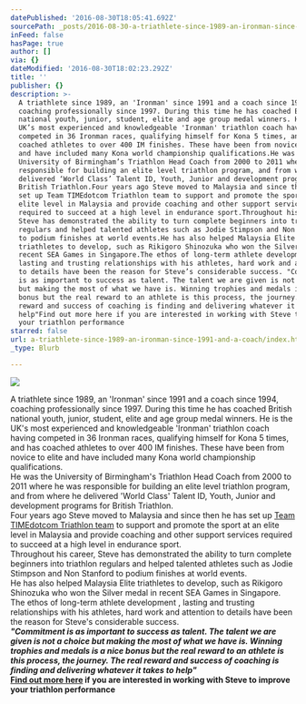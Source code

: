 ```yaml
---
datePublished: '2016-08-30T18:05:41.692Z'
sourcePath: _posts/2016-08-30-a-triathlete-since-1989-an-ironman-since-1991-and-a-coach.md
inFeed: false
hasPage: true
author: []
via: {}
dateModified: '2016-08-30T18:02:23.292Z'
title: ''
publisher: {}
description: >-
  A triathlete since 1989, an 'Ironman' since 1991 and a coach since 1994,
  coaching professionally since 1997. During this time he has coached British
  national youth, junior, student, elite and age group medal winners. He is the
  UK’s most experienced and knowledgeable 'Ironman' triathlon coach having
  competed in 36 Ironman races, qualifying himself for Kona 5 times, and has
  coached athletes to over 400 IM finishes. These have been from novice to elite
  and have included many Kona world championship qualifications.He was the
  University of Birmingham’s Triathlon Head Coach from 2000 to 2011 where he was
  responsible for building an elite level triathlon program, and from where he
  delivered ‘World Class’ Talent ID, Youth, Junior and development programs for
  British Triathlon.Four years ago Steve moved to Malaysia and since then he has
  set up Team TIMEdotcom Triathlon team to support and promote the sport at an
  elite level in Malaysia and provide coaching and other support services
  required to succeed at a high level in endurance sport.Throughout his career,
  Steve has demonstrated the ability to turn complete beginners into triathlon
  regulars and helped talented athletes such as Jodie Stimpson and Non Stanford
  to podium finishes at world events.He has also helped Malaysia Elite
  triathletes to develop, such as Rikigoro Shinozuka who won the Silver medal in
  recent SEA Games in Singapore.The ethos of long-term athlete development ,
  lasting and trusting relationships with his athletes, hard work and attention
  to details have been the reason for Steve’s considerable success. "Commitment
  is as important to success as talent. The talent we are given is not a choice
  but making the most of what we have is. Winning trophies and medals is a nice
  bonus but the real reward to an athlete is this process, the journey. The real
  reward and success of coaching is finding and delivering whatever it takes to
  help"Find out more here if you are interested in working with Steve to improve
  your triathlon performance
starred: false
url: a-triathlete-since-1989-an-ironman-since-1991-and-a-coach/index.html
_type: Blurb

---
```

![](https://the-grid-user-content.s3-us-west-2.amazonaws.com/e2c7141a-6dfa-4f63-b6fc-45d57b6f1bc4.jpg)

A triathlete since 1989, an 'Ironman' since 1991 and a coach since 1994, coaching professionally since 1997\. During this time he has coached British national youth, junior, student, elite and age group medal winners. He is the UK's most experienced and knowledgeable 'Ironman' triathlon coach having competed in 36 Ironman races, qualifying himself for Kona 5 times, and has coached athletes to over 400 IM finishes. These have been from novice to elite and have included many Kona world championship qualifications.  
He was the University of Birmingham's Triathlon Head Coach from 2000 to 2011 where he was responsible for building an elite level triathlon program, and from where he delivered 'World Class' Talent ID, Youth, Junior and development programs for British Triathlon.  
Four years ago Steve moved to Malaysia and since then he has set up [Team TIMEdotcom Triathlon team][0] to support and promote the sport at an elite level in Malaysia and provide coaching and other support services required to succeed at a high level in endurance sport.  
Throughout his career, Steve has demonstrated the ability to turn complete beginners into triathlon regulars and helped talented athletes such as Jodie Stimpson and Non Stanford to podium finishes at world events.  
He has also helped Malaysia Elite triathletes to develop, such as Rikigoro Shinozuka who won the Silver medal in recent SEA Games in Singapore.  
The ethos of long-term athlete development , lasting and trusting relationships with his athletes, hard work and attention to details have been the reason for Steve's considerable success.   
_**"Commitment is as important to success as talent. The talent we are given is not a choice but making the most of what we have is. Winning trophies and medals is a nice bonus but the real reward to an athlete is this process, the journey. The real reward and success of coaching is finding and delivering whatever it takes to help"**_  
**[Find out more here][1] if you are interested in working with Steve to improve your triathlon performance**

[0]: http://teamtimetriathlon.weebly.com/
[1]: http://www.stevelumleytriathlon.com/coaching-and-support.html
